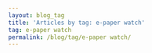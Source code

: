 ```yaml
---
layout: blog_tag
title: 'Articles by tag: e-paper watch'
tag: e-paper watch
permalink: /blog/tag/e-paper watch/
---
```


